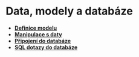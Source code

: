 # Data, modely a databáze

- [**Definice modelu**](#./model-definition.md)
- [**Manipulace s daty**](#./data-manipulation.md)
- [**Připojení do databáze**](#./database-connection.md)
- [**SQL dotazy do databáze**](#./sql-queries.md)